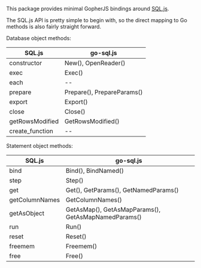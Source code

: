 This package provides minimal GopherJS bindings around [SQL.js](https://github.com/kripken/sql.js).

The SQL.js API is pretty simple to begin with, so the direct mapping to Go methods is also fairly straight forward.

Database object methods:

SQL.js          | go-sql.js
----------------|-------------------------
constructor     | New(), OpenReader()
exec            | Exec()
each            | --
prepare         | Prepare(), PrepareParams()
export          | Export()
close           | Close()
getRowsModified | GetRowsModified()
create_function | --

Statement object methods:

SQL.js         | go-sql.js
---------------|-------------------------
bind           | Bind(), BindNamed()
step           | Step()
get            | Get(), GetParams(), GetNamedParams()
getColumnNames | GetColumnNames()
getAsObject    | GetAsMap(), GetAsMapParams(), GetAsMapNamedParams()
run            | Run()
reset          | Reset()
freemem        | Freemem()
free           | Free()
